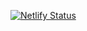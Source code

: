 [![Netlify Status](https://api.netlify.com/api/v1/badges/b3bd15a4-d2a0-4647-abe9-54217d1691f5/deploy-status)](https://app.netlify.com/sites/ajnets/deploys)